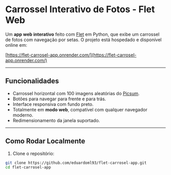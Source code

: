 # Carrossel Interativo de Fotos - Flet Web

Um **app web interativo** feito com [Flet](https://flet.dev/) em Python, que exibe um carrossel de fotos com navegação por setas. O projeto está hospedado e disponível online em:

[https://flet-carrosel-app.onrender.com/](https://flet-carrosel-app.onrender.com/)

---

## Funcionalidades

- Carrossel horizontal com 100 imagens aleatórias do [Picsum](https://picsum.photos/).
- Botões para navegar para frente e para trás.
- Interface responsiva com fundo preto.
- Totalmente em **modo web**, compatível com qualquer navegador moderno.
- Redimensionamento da janela suportado.

---

## Como Rodar Localmente

1. Clone o repositório:

```bash
git clone https://github.com/eduardoml93/flet-carrosel-app.git
cd flet-carrosel-app



